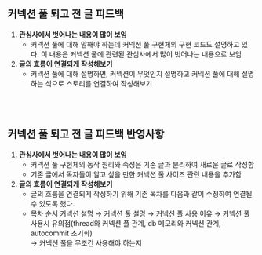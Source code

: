 ## 커넥션 풀 퇴고 전 글 피드백
1. **관심사에서 벗어나는 내용이 많이 보임**
    - 커넥션 풀에 대해 말해야 하는데 커넥션 풀 구현체의 구현 코드도 설명하고 있다. 이 내용은 커넥션 풀에 관련된 관심사에서 많이 벗어나는 내용으로 보임
2. **글의 흐름이 연결되게 작성해보기**
    - 커넥션 풀에 대해 설명하면, 커넥션이 무엇인지 설명하고 커넥션 풀에 대해 설명하는 식으로 스토리를 연결하여 작성해보기
  
  <br><br>
  ## 커넥션 풀 퇴고 전 글 피드백 반영사항

1. **관심사에서 벗어나는 내용이 많이 보임**
    - 커넥션 풀 구현체의 동작 원리와 속성은 기존 글과 분리하여 새로운 글로 작성함
    - 기존 글에서 독자들이 알고 싶을 만한 커넥션 풀 사이즈 관련 내용을 추가함
2. **글의 흐름이 연결되게 작성해보기**
    - 글의 흐름을 연결되게 작성하기 위해 기존 목차를 다음과 같이 수정하여 연결될 수 있도록 했다.
    - 목차 순서
      커넥션 설명 → 커넥션 풀 설명 → 커넥션 풀 사용 이유 → 커넥션 풀 사용시 유의점(thread와 커넥션 풀 관계, db 메모리와 커넥션 관계, autocommit 초기화)  
       → 커넥션 풀을 무조건 사용해야 하는지
